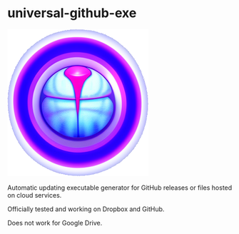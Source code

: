 # universal-github-exe
 
 ![alt text](https://github.com/PhytoEpidemic/universal-github-exe/blob/main/logo2.png)
 
 Automatic updating executable generator for GitHub releases or files hosted on cloud services.
 
  Officially tested and working on Dropbox and GitHub.
 
 
 Does not work for Google Drive.
